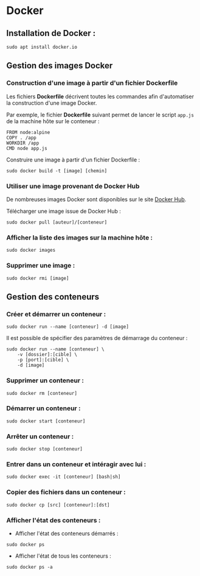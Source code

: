 # Docker

## Installation de Docker :

```
sudo apt install docker.io
```

## Gestion des images Docker

### Construction d'une image à partir d'un fichier Dockerfile

Les fichiers **Dockerfile** décrivent toutes les commandes afin d'automatiser la construction d'une image Docker.

Par exemple, le fichier **Dockerfile** suivant permet de lancer le script `app.js` de la machine hôte sur le conteneur :

```
FROM node:alpine
COPY . /app
WORKDIR /app
CMD node app.js
```

Construire une image à partir d'un fichier Dockerfile :

```
sudo docker build -t [image] [chemin]
```

### Utiliser une image provenant de Docker Hub

De nombreuses images Docker sont disponibles sur le site [Docker Hub](https://hub.docker.com/search?q=&type=image).

Télécharger une image issue de Docker Hub :

```
sudo docker pull [auteur]/[conteneur]
```

### Afficher la liste des images sur la machine hôte :

```
sudo docker images
```

### Supprimer une image :

```
sudo docker rmi [image]
```

## Gestion des conteneurs

### Créer et démarrer un conteneur :

```
sudo docker run --name [conteneur] -d [image]
```

Il est possible de spécifier des paramètres de démarrage du conteneur :

```
sudo docker run --name [conteneur] \
    -v [dossier]:[cible] \
    -p [port]:[cible] \
    -d [image]
```

### Supprimer un conteneur :

```
sudo docker rm [conteneur]
```

### Démarrer un conteneur :

```
sudo docker start [conteneur]
```

### Arrêter un conteneur :

```
sudo docker stop [conteneur]
```

### Entrer dans un conteneur et intéragir avec lui :

```
sudo docker exec -it [conteneur] [bash|sh]
```

### Copier des fichiers dans un conteneur :

```
sudo docker cp [src] [conteneur]:[dst]
```

### Afficher l'état des conteneurs :

* Afficher l'état des conteneurs démarrés :

```
sudo docker ps
```

* Afficher l'état de tous les conteneurs :

```
sudo docker ps -a
```
